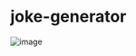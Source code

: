 # joke-generator
![image](https://github.com/Sardar-Sadiq/joke-generator/assets/119177243/36d76286-a888-40a2-83e3-ca5edc802710)

